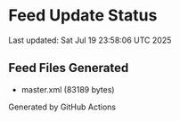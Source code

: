 # Feed Update Status
Last updated: Sat Jul 19 23:58:06 UTC 2025

## Feed Files Generated
- master.xml (83189 bytes)

Generated by GitHub Actions
